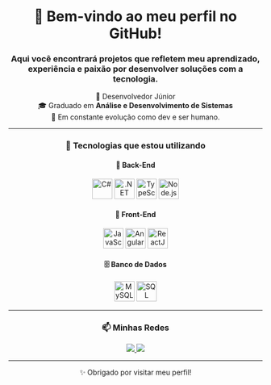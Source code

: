 <div align="center">

# 👋 Bem-vindo ao meu perfil no GitHub! 

### Aqui você encontrará projetos que refletem meu aprendizado, experiência e paixão por desenvolver soluções com a tecnologia.

🌟 Desenvolvedor Júnior  
🎓 Graduado em **Análise e Desenvolvimento de Sistemas**  
🌱 Em constante evolução como dev e ser humano.

---

### 🚀 Tecnologias que estou utilizando

#### 🔧 Back-End

<img src="https://cdn.jsdelivr.net/gh/devicons/devicon/icons/csharp/csharp-original.svg" width="40" alt="C#"/>
<img src="https://cdn.jsdelivr.net/gh/devicons/devicon/icons/dotnetcore/dotnetcore-original.svg" width="40" alt=".NET Core"/>
<img src="https://cdn.jsdelivr.net/gh/devicons/devicon/icons/typescript/typescript-original.svg" width="40" alt="TypeScript"/>
<img src="https://cdn.jsdelivr.net/gh/devicons/devicon/icons/nodejs/nodejs-original.svg" width="40" alt="Node.js"/>

#### 🎨 Front-End

<img src="https://cdn.jsdelivr.net/gh/devicons/devicon/icons/javascript/javascript-original.svg" width="40" alt="JavaScript"/>
<img src="https://cdn.jsdelivr.net/gh/devicons/devicon/icons/angularjs/angularjs-original.svg" width="40" alt="Angular"/>
<img src="https://cdn.jsdelivr.net/gh/devicons/devicon/icons/react/react-original.svg" width="40" alt="ReactJS"/>

#### 🗄️ Banco de Dados

<img src="https://cdn.jsdelivr.net/gh/devicons/devicon/icons/mysql/mysql-original.svg" width="40" alt="MySQL"/>
<img src="https://cdn.jsdelivr.net/gh/devicons/devicon/icons/microsoftsqlserver/microsoftsqlserver-plain.svg" width="40" alt="SQL Server"/>

---

### 📫 Minhas Redes

<a href="mailto:rafaelsiqueira.98bm@gmail.com">
  <img src="https://img.shields.io/badge/Gmail-D14836?style=for-the-badge&logo=gmail&logoColor=white">
</a>
<a href="https://www.linkedin.com/in/rafael-siqueira-381884153/" target="_blank">
  <img src="https://img.shields.io/badge/-LinkedIn-%230077B5?style=for-the-badge&logo=linkedin&logoColor=white">
</a>

---

✨ Obrigado por visitar meu perfil!

</div>
